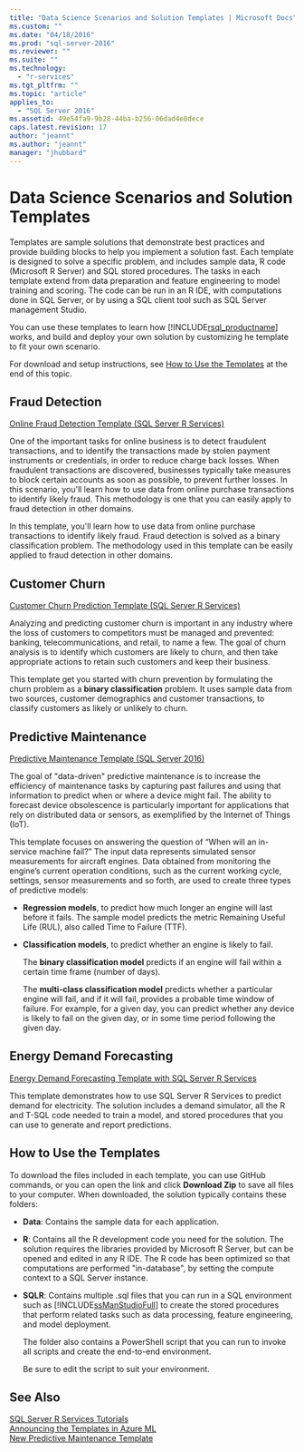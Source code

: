 ```yaml
---
title: "Data Science Scenarios and Solution Templates | Microsoft Docs"
ms.custom: ""
ms.date: "04/18/2016"
ms.prod: "sql-server-2016"
ms.reviewer: ""
ms.suite: ""
ms.technology: 
  - "r-services"
ms.tgt_pltfrm: ""
ms.topic: "article"
applies_to: 
  - "SQL Server 2016"
ms.assetid: 49e54fa9-9b28-44ba-b256-06dad4e8dece
caps.latest.revision: 17
author: "jeannt"
ms.author: "jeannt"
manager: "jhubbard"
---
```

# Data Science Scenarios and Solution Templates
Templates are sample solutions that demonstrate best practices and provide building blocks to help you implement a solution fast. Each template is designed to solve a specific problem, and includes sample data, R code (Microsoft R Server) and SQL stored procedures. The tasks in each template extend from data preparation and feature engineering to model training and scoring. The code can be run in an R IDE, with computations done in SQL Server, or by using a SQL client tool such as SQL Server management Studio.  
  
You can use these templates to learn how [!INCLUDE[rsql_productname](../../includes/rsql-productname-md.md)] works, and build and deploy your own solution by customizing he template to fit your own scenario.  
  
For download and setup instructions, see [How to Use the Templates](#bkmk_HowTo) at the end of this topic.  
  
## Fraud Detection  
[Online Fraud Detection Template (SQL Server R Services)](https://github.com/Microsoft/SQL-Server-R-Services-Samples/blob/master/FraudDetection/Introduction.md)  
  
One of the important tasks for online business is to detect fraudulent transactions, and to identify the transactions made by stolen payment instruments or credentials, in order to reduce charge back losses. When fraudulent transactions are discovered, businesses typically take measures to block certain accounts as soon as possible, to prevent further losses. In this scenario, you'll learn how to use data from online purchase transactions to identify likely fraud. This methodology is one that you can easily apply to fraud detection in other domains.  
  
In this template, you'll learn how to use data from online purchase transactions to identify likely fraud. Fraud detection is solved as a binary classification problem. The methodology used in this template can be easily applied to fraud detection in other domains.    
  
## Customer Churn  
[Customer Churn Prediction Template (SQL Server R Services)](https://github.com/Microsoft/SQL-Server-R-Services-Samples/blob/master/Churn/Introduction.md)  
  
Analyzing  and predicting customer churn is important in any industry where the loss of customers to competitors must be managed and prevented:  banking, telecommunications, and retail, to name a few. The goal of churn analysis is to identify which customers are likely to churn, and then take appropriate actions to retain such customers and keep their business.  
  
This template get you started with churn prevention by formulating the churn problem as a **binary classification** problem. It uses sample data from two sources, customer demographics and customer transactions, to classify customers as likely or unlikely to churn.   
  
## Predictive Maintenance  
[Predictive Maintenance Template (SQL Server 2016)](https://github.com/Microsoft/SQL-Server-R-Services-Samples/blob/master/PredictiveMaintenance/Introduction.md)  
  
The goal of "data-driven" predictive maintenance is to increase the efficiency of maintenance tasks by capturing past failures and using that information to predict when or where a device might fail. The ability to forecast device obsolescence is particularly important for applications that rely on distributed data or sensors, as exemplified by the Internet of Things (IoT).  
  
This template focuses on answering the question of “When will an in-service machine fail?” The input data represents simulated sensor measurements for aircraft engines. Data obtained from monitoring the engine’s current operation conditions, such as the current working cycle, settings, sensor measurements and so forth, are used to create three types of predictive models:  
  
-   **Regression models**, to predict how much longer an engine will last before it fails. The sample model predicts the metric Remaining Useful Life (RUL), also called Time to Failure (TTF).  
  
-   **Classification models**, to predict whether an engine is likely to fail.  
  
    The **binary classification model** predicts if an engine will fail within a certain time frame (number of days).  
  
    The **multi-class classification model** predicts whether a particular engine will fail, and if it will fail, provides a probable time window of failure. For example, for a given day, you can predict whether any device is likely to fail on the given day, or in some time period following the given day.  
      
      
## Energy Demand Forecasting  
[Energy Demand Forecasting Template with SQL Server R Services](https://gallery.cortanaintelligence.com/Tutorial/Energy-Demand-Forecast_Template_with_SQL-Server-R-Services-1)  
  
This template demonstrates how to use SQL Server R Services to predict demand for electricity. The solution includes a demand simulator, all the R and T-SQL code needed to train a model, and stored procedures that you can use to generate and report predictions.   
  
## <a name="bkmk_HowTo"></a>How to Use the Templates  
To download the files included in each template, you can use GitHub commands, or you can open the link and click **Download Zip** to save all files to your computer.  When downloaded, the solution typically contains these folders:  
  
-   **Data**: Contains the sample data for each application.  
  
-   **R**: Contains all the R development code you need for the solution. The solution requires the libraries provided by Microsoft R Server, but can be opened and edited in any R IDE. The R code has been optimized so that computations are performed "in-database", by setting the compute context to a SQL Server instance.  
  
-   **SQLR**: Contains multiple .sql files that you can run in a SQL environment such as [!INCLUDE[ssManStudioFull](../../includes/ssmanstudiofull-md.md)] to create the stored procedures that perform related tasks such as data processing, feature engineering, and model deployment.  
  
    The folder also contains a PowerShell script that you can run to invoke all scripts and create the end-to-end environment.  
  
    Be sure to edit the script to suit your environment.  
  
  
## See Also  
[SQL Server R Services Tutorials](../../advanced-analytics/r-services/sql-server-r-services-tutorials.md)  
[Announcing the Templates in Azure ML](https://blogs.technet.microsoft.com/machinelearning/2015/04/09/exciting-new-templates-in-azure-ml/)  
[New Predictive Maintenance Template](https://blogs.technet.microsoft.com/machinelearning/2015/04/09/exciting-new-templates-in-azure-ml/)  
  
  
  

